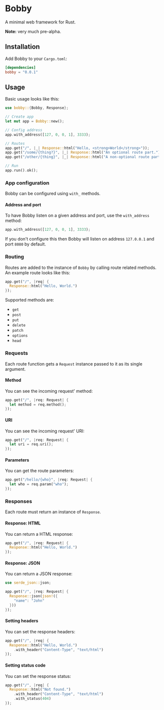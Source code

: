# Bobby

A minimal web framework for Rust.

**Note:** very much pre-alpha.

## Installation

Add Bobby to your `Cargo.toml`:

```toml
[dependencies]
bobby = "0.0.1"
```

## Usage

Basic usage looks like this:

```rust
use bobby::{Bobby, Response};

// Create app
let mut app = Bobby::new();

// Config address
app.with_address([127, 0, 0, 1], 3333);

// Routes
app.get("/", |_| Response::html("Hello, <strong>World</strong>"));
app.get("/some/{thing?}", |_| Response::html("An optional route part."));
app.get("/other/{thing}", |_| Response::html("A non-optional route part."));

// Run
app.run().ok();
```

### App configuration

Bobby can be configured using `with_` methods.

#### Address and port

To have Bobby listen on a given address and port, use the `with_address` method:

```rust
app.with_address([127, 0, 0, 1], 3333);
```

If you don't configure this then Bobby will listen on address `127.0.0.1` and port `8080` by default.

### Routing

Routes are added to the instance of `Bobby` by calling route related methods. An example route looks like this:

```rust
app.get("/", |req| {
  Response::html("Hello, World.")
});
```

Supported methods are:

- `get`
- `post`
- `put`
- `delete`
- `patch`
- `options`
- `head`

### Requests

Each route function gets a `Request` instance passed to it as its single argument. 

#### Method

You can see the incoming request' method:

```rust
app.get("/", |req: Request| {
  let method = req.method();
});
```

#### URI

You can see the incoming request' URI:

```rust
app.get("/", |req: Request| {
  let uri = req.uri();
});
```

#### Parameters

You can get the route parameters:

```rust
app.get("/hello/{who}", |req: Request| {
  let who = req.param("who");
});
```

### Responses

Each route must return an instance of `Response`.

#### Response: HTML

You can return a HTML response:

```rust
app.get("/", |req: Request| {
  Response::html("Hello, World.")
});
```

#### Response: JSON

You can return a JSON response:

```rust
use serde_json::json;

app.get("/", |req: Request| {
  Response::json(json!({
    "name": "John"
  }))
});
```

#### Setting headers

You can set the response headers:

```rust
app.get("/", |req| {
  Response::html("Hello, World.")
    .with_header("Content-Type", "text/html")
});
```

#### Setting status code

You can set the response status:

```rust
app.get("/", |req| {
  Response::html("Not found.")
    .with_header("Content-Type", "text/html")
    .with_status(404)
});
```
